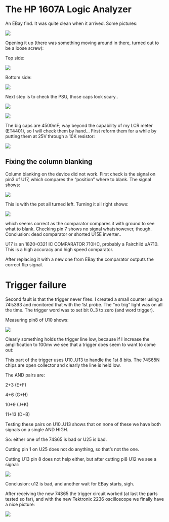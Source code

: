# The HP 1607A Logic Analyzer

An EBay find. It was quite clean when it arrived. Some pictures:

![](image-20220901-173401.png)

Opening it up (there was something moving around in there, turned out to be a loose screw):

Top side:

![](image-20220901-173451.png)

Bottom side:

![](image-20220901-173520.png)

Next step is to check the PSU, those caps look scary..

![](image-20220901-182354.png)

![](image-20220901-182509.png)

The big caps are 4500mF; way beyond the capability of my LCR meter (ET4401), so I will check them by hand… First reform them for a while by putting them at 25V through a 10K resistor:

![](image-20220901-182525.png)

## Fixing the column blanking

Column blanking on the device did not work. First check is the signal on pin3 of U17, which compares the “position” where to blank. The signal shows:

![](image-20221103-215403.png)

This is with the pot all turned left. Turning it all right shows:

![](image-20221103-215522.png)

which seems correct as the comparator compares it with ground to see what to blank. Checking pin 7 shows no signal whatshowever, though. Conclusion: dead comparator or shorted U15E inverter..

U17 is an 1820-0321 IC COMPARATOR 710HC, probably a Fairchild uA710. This is a high accuracy and high speed comparator.

After replacing it with a new one from EBay the comparator outputs the correct flip signal.

# Trigger failure

Second fault is that the trigger never fires. I created a small counter using a 74ls393 and monitored that with the 1st probe. The “no trig” light was on all the time. The trigger word was to set bit 0..3 to zero (and word trigger).

Measuring pin8 of U10 shows:

![](image-20221105-221722.png)

Clearly something holds the trigger line low, because if I increase the amplification to 100mv we see that a trigger does seem to want to come out:

This part of the trigger uses U10..U13 to handle the 1st 8 bits. The 74S65N chips are open collector and clearly the line is held low.

The AND pairs are:

2+3 (E+F)

4+6 (G+H)

10+9 (J+K)

11+13 (D+B)

Testing these pairs on U10..U13 shows that on none of these we have both signals on a single AND HIGH.

So: either one of the 74S65 is bad or U25 is bad.

Cutting pin 1 on U25 does not do anything, so that’s not the one.

Cutting U13 pin 8 does not help either, but after cutting pi8 U12 we see a signal:

![](image-20221105-221354.png)

Conclusion: u12 is bad, and another wait for EBay starts, sigh.

After receiving the new 74S65 the trigger circuit worked (at last the parts tested so far), and with the new Tektronix 2236 oscilloscope we finally have a nice picture:

![](image-20221207-201635.png)
